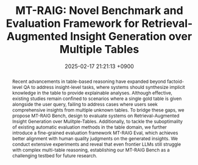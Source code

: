 ---
title:          "MT-RAIG: Novel Benchmark and Evaluation Framework for Retrieval-Augmented Insight Generation over Multiple Tables"
date:           2025-02-17 21:21:13 +0900
selected:       true
pub:            "Preprint (arXiv)"
pub_date:       "2025"
abstract: >-
  Recent advancements in table-based reasoning have expanded beyond factoid-level QA to address insight-level tasks, where systems should synthesize implicit knowledge in the table to provide explainable analyses.
  Although effective, existing studies remain confined to scenarios where a single gold table is given alongside the user query, failing to address cases where users seek comprehensive insights from multiple unknown tables.
  To bridge these gaps, we propose MT-RAIG Bench, design to evaluate systems on Retrieval-Augmented Insight Generation over Mulitple-Tables.
  Additionally, to tackle the suboptimality of existing automatic evaluation methods in the table domain, we further introduce a fine-grained evaluation framework MT-RAIG Eval, which achieves better alignment with human quality judgments on the generated insights.
  We conduct extensive experiments and reveal that even frontier LLMs still struggle with complex multi-table reasoning, establishing our MT-RAIG Bench as a challenging testbed for future research.

cover:          /assets/images/covers/2025-cover-1.png
authors:
  - Donguk Kwon*
  - Kwangwook Seo*
  - Dongha Lee#
links:
  Paper: https://www.arxiv.org/abs/2502.11735
  Code: https://github.com/kwondu/mt-raig
---